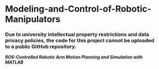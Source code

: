 # Modeling-and-Control-of-Robotic-Manipulators

### Due to university intellectual property restrictions and data privacy policies, the code for this project cannot be uploaded to a public GitHub repository.
**_ROS-Controlled Robotic Arm Motion Planning and Simulation with MATLAB_**
